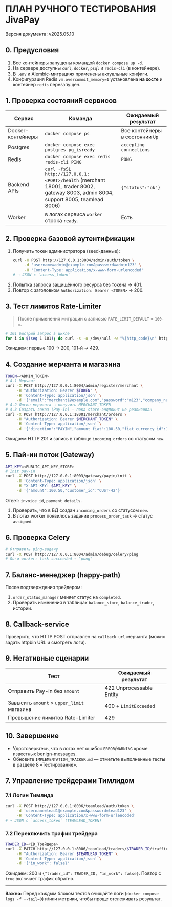 # ПЛАН РУЧНОГО ТЕСТИРОВАНИЯ JivaPay

Версия документа: v2025.05.10

## 0. Предусловия
1. Все контейнеры запущены командой `docker compose up -d`.  
2. На сервере доступны `curl`, `docker`, `psql` и `redis-cli` (в контейнере).
3. В `.env` и Alembic-миграциях применены актуальные конфиги.
4. Конфигурация Redis `vm.overcommit_memory=1` установлена **на хосте** и контейнер `redis` перезапущен.

## 1. Проверка состояниЯ сервисов
| Сервис | Команда | Ожидаемый результат |
| ------ | ------- | ------------------- |
| Docker-контейнеры | `docker compose ps` | Все контейнеры в состоянии `Up` |
| Postgres | `docker compose exec postgres pg_isready` | `accepting connections` |
| Redis | `docker compose exec redis redis-cli PING` | `PONG` |
| Backend APIs | `curl -fsSL http://127.0.0.1:<PORT>/health` (merchant 18001, trader 8002, gateway 8003, admin 8004, support 8005, teamlead 8006) | `{"status":"ok"}` |
| Worker | в логах сервиса `worker` строка `ready.` | Есть |

## 2. Проверка базовой аутентификации
1. Получить токен администратора (seed-данные):
   ```bash
   curl -X POST http://127.0.0.1:8004/admin/auth/token \
        -d 'username=admin@example.com&password=admin123' \
        -H 'Content-Type: application/x-www-form-urlencoded'
   # → JSON с `access_token`
   ```
2. Попытка запроса защищённого ресурса без токена → 401.
3. Повтор с заголовком `Authorization: Bearer <TOKEN>` → 200.

## 3. Тест лимитов Rate-Limiter
> После применения миграции с записью `RATE_LIMIT_DEFAULT` = `100-m`.

```bash
# 101 быстрый запрос в цикле
for i in $(seq 1 101); do curl -s -o /dev/null -w "%{http_code}\n" http://127.0.0.1:18001/health; done
```
Ожидаем: первые 100 → 200, 101-й → 429.

## 4. Создание мерчанта и магазина
```bash
TOKEN=<ADMIN_TOKEN>
# 4.1 Мерчант
curl -X POST http://127.0.0.1:8004/admin/register/merchant \
     -H "Authorization: Bearer $TOKEN" \
     -H 'Content-Type: application/json' \
     -d '{"email":"merchant1@example.com","password":"m123","company_name":"Shop Ltd"}'
# 4.2 Логин мерчанта → получить MERCHANT_TOKEN
# 4.3 Создать заказ (Pay-In) – пока store-эндпоинт не реализован
curl -X POST http://127.0.0.1:18001/merchant/orders \
     -H "Authorization: Bearer $MERCHANT_TOKEN" \
     -H 'Content-Type: application/json' \
     -d '{"direction":"PAYIN","amount_fiat":100.50,"fiat_currency_id":1,"crypto_currency_id":1,"customer_id":"CUST-42"}'
```
Ожидаем HTTP 201 и запись в таблице `incoming_orders` со статусом `new`.

## 5. Пай-ин поток (Gateway)
```bash
API_KEY=<PUBLIC_API_KEY_STORE>
# Init pay-in
curl -X POST http://127.0.0.1:8003/gateway/payin/init \
     -H 'Content-Type: application/json' \
     -H "X-API-KEY: $API_KEY" \
     -d '{"amount":100.50,"customer_id":"CUST-42"}'
```
Ответ: `invoice_id`, `payment_details`.

1. Проверить, что в БД создан `incoming_orders` со статусом `new`.
2. В логах worker появилось задание `process_order_task` → статус `assigned`.

## 6. Проверка Celery
```bash
# Отправить ping-задачу
curl -X POST http://127.0.0.1:8004/admin/debug/celery/ping
# Логи worker: task succeeded → "pong"
```

## 7. Баланс-менеджер (happy-path)
После подтверждения трейдером:
1. `order_status_manager` меняет статус на `completed`.
2. Проверить изменения в таблицах `balance_store`, `balance_trader`, истории.

## 8. Callback-service
Проверить, что HTTP POST отправлен на `callback_url` мерчанта (можно задать httpbin URL и смотреть логи).

## 9. Негативные сценарии
| Тест | Ожидаемый результат |
| ---- | ------------------- |
| Отправить Pay-in без `amount` | 422 Unprocessable Entity |
| Завысить `amount` > `upper_limit` магазина | 400 + `LimitExceeded` |
| Превышение лимитов Rate-Limiter | 429 |

## 10. Завершение
* Удостоверьтесь, что в логах нет ошибок `ERROR`/`WARNING` кроме известных benign-messages.
* Обновите `IMPLEMENTATION_TRACKER.md` — отметьте выполненные тесты в разделе 8 «Тестирование».  

## 7. Управление трейдерами Тимлидом
### 7.1 Логин Тимлида
```bash
curl -X POST http://127.0.0.1:8006/teamlead/auth/token \
     -d 'username=lead1@example.com&password=lead123' \
     -H 'Content-Type: application/x-www-form-urlencoded'
# → JSON с `access_token` (TEAMLEAD_TOKEN)
```
### 7.2 Переключить трафик трейдера
```bash
TRADER_ID=<ID_Трейдера>
curl -X PATCH http://127.0.0.1:8006/teamlead/traders/$TRADER_ID/traffic \
     -H "Authorization: Bearer $TEAMLEAD_TOKEN" \
     -H 'Content-Type: application/json' \
     -d '{"in_work": false}'
```
Ожидаем: 200 и `{"trader_id": TRADER_ID, "in_work": false}`. Повтор с `true` включает трафик обратно.

---
**Важно:** Перед каждым блоком тестов очищайте логи (`docker compose logs -f --tail=0`) и/или метрики, чтобы проще отслеживать результат. 
